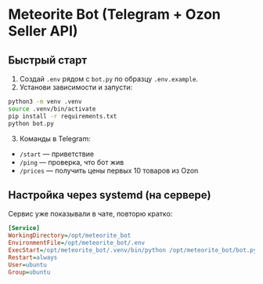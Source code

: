 # Meteorite Bot (Telegram + Ozon Seller API)

## Быстрый старт
1) Создай `.env` рядом с `bot.py` по образцу `.env.example`.
2) Установи зависимости и запусти:
```bash
python3 -m venv .venv
source .venv/bin/activate
pip install -r requirements.txt
python bot.py
```
3) Команды в Telegram:
- `/start` — приветствие
- `/ping` — проверка, что бот жив
- `/prices` — получить цены первых 10 товаров из Ozon

## Настройка через systemd (на сервере)
Сервис уже показывали в чате, повторю кратко:
```ini
[Service]
WorkingDirectory=/opt/meteorite_bot
EnvironmentFile=/opt/meteorite_bot/.env
ExecStart=/opt/meteorite_bot/.venv/bin/python /opt/meteorite_bot/bot.py
Restart=always
User=ubuntu
Group=ubuntu
```
